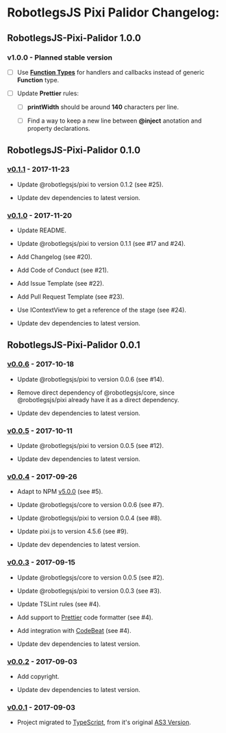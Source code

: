 # RobotlegsJS Pixi Palidor Changelog:

## RobotlegsJS-Pixi-Palidor 1.0.0

### v1.0.0 - Planned stable version

- [ ] Use [**Function Types**](https://www.typescriptlang.org/docs/handbook/functions.html) for handlers and callbacks instead of generic **Function** type.

- [ ] Update **Prettier** rules:

  - [ ] **printWidth** should be around **140** characters per line.

  - [ ] Find a way to keep a new line between **@inject** anotation and property declarations.

## RobotlegsJS-Pixi-Palidor 0.1.0

### [v0.1.1](https://github.com/RobotlegsJS/RobotlegsJS-Pixi-Palidor/releases/tag/0.1.1) - 2017-11-23

- Update @robotlegsjs/pixi to version 0.1.2 (see #25).

- Update dev dependencies to latest version.

### [v0.1.0](https://github.com/RobotlegsJS/RobotlegsJS-Pixi-Palidor/releases/tag/0.1.0) - 2017-11-20

- Update README.

- Update @robotlegsjs/pixi to version 0.1.1 (see #17 and #24).

- Add Changelog (see #20).

- Add Code of Conduct (see #21).

- Add Issue Template (see #22).

- Add Pull Request Template (see #23).

- Use IContextView to get a reference of the stage (see #24).

- Update dev dependencies to latest version.

## RobotlegsJS-Pixi-Palidor 0.0.1

### [v0.0.6](https://github.com/RobotlegsJS/RobotlegsJS-Pixi-Palidor/releases/tag/0.0.6) - 2017-10-18

- Update @robotlegsjs/pixi to version 0.0.6 (see #14).

- Remove direct dependency of @robotlegsjs/core, since @robotlegsjs/pixi already have it as a direct dependency.

- Update dev dependencies to latest version.

### [v0.0.5](https://github.com/RobotlegsJS/RobotlegsJS-Pixi-Palidor/releases/tag/0.0.5) - 2017-10-11

- Update @robotlegsjs/pixi to version 0.0.5 (see #12).

- Update dev dependencies to latest version.

### [v0.0.4](https://github.com/RobotlegsJS/RobotlegsJS-Pixi-Palidor/releases/tag/0.0.4) - 2017-09-26

- Adapt to NPM [v5.0.0](http://blog.npmjs.org/post/161081169345/v500) (see #5).

- Update @robotlegsjs/core to version 0.0.6 (see #7).

- Update @robotlegsjs/pixi to version 0.0.4 (see #8).

- Update pixi.js to version 4.5.6 (see #9).

- Update dev dependencies to latest version.

### [v0.0.3](https://github.com/RobotlegsJS/RobotlegsJS-Pixi-Palidor/releases/tag/0.0.3) - 2017-09-15

- Update @robotlegsjs/core to version 0.0.5 (see #2).

- Update @robotlegsjs/pixi to version 0.0.3 (see #3).

- Update TSLint rules (see #4).

- Add support to [Prettier](https://prettier.io) code formatter (see #4).

- Add integration with [CodeBeat](https://codebeat.co) (see #4).

- Update dev dependencies to latest version.

### [v0.0.2](https://github.com/RobotlegsJS/RobotlegsJS-Pixi-Palidor/releases/tag/0.0.2) - 2017-09-03

- Add copyright.

- Update dev dependencies to latest version.

### [v0.0.1](https://github.com/RobotlegsJS/RobotlegsJS-Pixi-Palidor/releases/tag/0.0.1) - 2017-09-03

- Project migrated to [TypeScript](https://www.typescriptlang.org/), from it's original [AS3 Version](https://github.com/RonaldoSetzer/robotlegs-extensions-Palidor).
